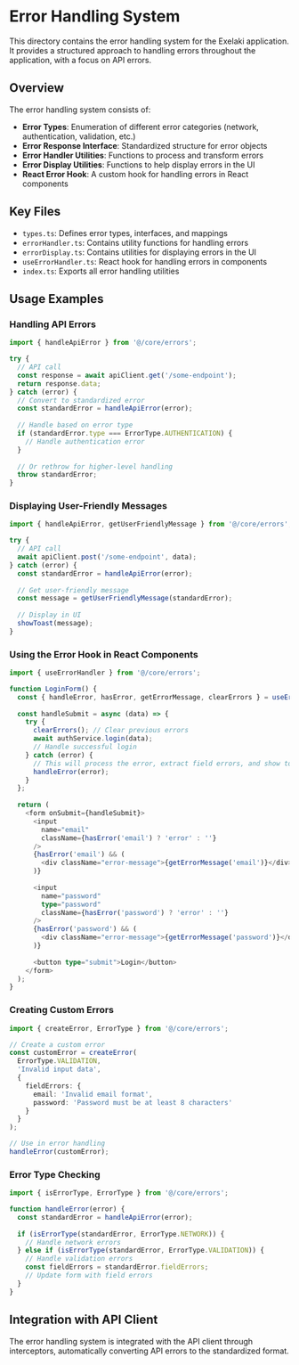 # Error Handling System

This directory contains the error handling system for the Exelaki application. It provides a structured approach to handling errors throughout the application, with a focus on API errors.

## Overview

The error handling system consists of:

- **Error Types**: Enumeration of different error categories (network, authentication, validation, etc.)
- **Error Response Interface**: Standardized structure for error objects
- **Error Handler Utilities**: Functions to process and transform errors
- **Error Display Utilities**: Functions to help display errors in the UI
- **React Error Hook**: A custom hook for handling errors in React components

## Key Files

- `types.ts`: Defines error types, interfaces, and mappings
- `errorHandler.ts`: Contains utility functions for handling errors
- `errorDisplay.ts`: Contains utilities for displaying errors in the UI
- `useErrorHandler.ts`: React hook for handling errors in components
- `index.ts`: Exports all error handling utilities

## Usage Examples

### Handling API Errors

```typescript
import { handleApiError } from '@/core/errors';

try {
  // API call
  const response = await apiClient.get('/some-endpoint');
  return response.data;
} catch (error) {
  // Convert to standardized error
  const standardError = handleApiError(error);
  
  // Handle based on error type
  if (standardError.type === ErrorType.AUTHENTICATION) {
    // Handle authentication error
  }
  
  // Or rethrow for higher-level handling
  throw standardError;
}
```

### Displaying User-Friendly Messages

```typescript
import { handleApiError, getUserFriendlyMessage } from '@/core/errors';

try {
  // API call
  await apiClient.post('/some-endpoint', data);
} catch (error) {
  const standardError = handleApiError(error);
  
  // Get user-friendly message
  const message = getUserFriendlyMessage(standardError);
  
  // Display in UI
  showToast(message);
}
```

### Using the Error Hook in React Components

```typescript
import { useErrorHandler } from '@/core/errors';

function LoginForm() {
  const { handleError, hasError, getErrorMessage, clearErrors } = useErrorHandler();
  
  const handleSubmit = async (data) => {
    try {
      clearErrors(); // Clear previous errors
      await authService.login(data);
      // Handle successful login
    } catch (error) {
      // This will process the error, extract field errors, and show toast if needed
      handleError(error);
    }
  };
  
  return (
    <form onSubmit={handleSubmit}>
      <input 
        name="email" 
        className={hasError('email') ? 'error' : ''} 
      />
      {hasError('email') && (
        <div className="error-message">{getErrorMessage('email')}</div>
      )}
      
      <input 
        name="password" 
        type="password" 
        className={hasError('password') ? 'error' : ''} 
      />
      {hasError('password') && (
        <div className="error-message">{getErrorMessage('password')}</div>
      )}
      
      <button type="submit">Login</button>
    </form>
  );
}
```

### Creating Custom Errors

```typescript
import { createError, ErrorType } from '@/core/errors';

// Create a custom error
const customError = createError(
  ErrorType.VALIDATION,
  'Invalid input data',
  {
    fieldErrors: {
      email: 'Invalid email format',
      password: 'Password must be at least 8 characters'
    }
  }
);

// Use in error handling
handleError(customError);
```

### Error Type Checking

```typescript
import { isErrorType, ErrorType } from '@/core/errors';

function handleError(error) {
  const standardError = handleApiError(error);
  
  if (isErrorType(standardError, ErrorType.NETWORK)) {
    // Handle network errors
  } else if (isErrorType(standardError, ErrorType.VALIDATION)) {
    // Handle validation errors
    const fieldErrors = standardError.fieldErrors;
    // Update form with field errors
  }
}
```

## Integration with API Client

The error handling system is integrated with the API client through interceptors, automatically converting API errors to the standardized format. 